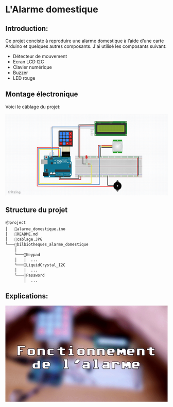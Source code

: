 # __L'Alarme domestique__

## Introduction: 
Ce projet conciste à reproduire une alarme domestique à l’aide d’une carte Arduino et quelques autres composants. J'ai utilisé les composants suivant:
* Détecteur de mouvement
* Ecran LCD I2C
* Clavier numérique
* Buzzer
* LED rouge

## Montage électronique
Voici le câblage du projet:

![](cablage_alarme.JPG)

## Structure du projet
```
📦project
│   📜alarme_domestique.ino 
│   📜README.md
│   📜cablage.JPG   
└───📂bilbiotheques_alarme_domestique
    │
    └───📂Keypad
    │   │  ...
    └───📂LiquidCrystal_I2C
    │   │  ...
    └───📂Password
        │  ...
```
## Explications:

[![](alarme.gif)](https://youtu.be/FlmrZ26s-9A)